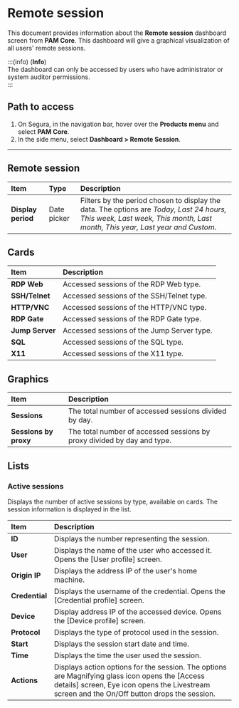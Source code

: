 # Remote session

This document provides information about the **Remote session** dashboard screen from **PAM Core**. This dashboard will give a graphical visualization of all users' remote sessions.

:::(info) (**Info**)  
The dashboard can only be accessed by users who have administrator or system auditor permissions.  
:::

## Path to access

1. On Segura, in the navigation bar, hover over the **Products menu** and select **PAM Core**.  
2. In the side menu, select **Dashboard \> Remote Session**.

---
## Remote session

| **Item** | **Type** | **Description** |
| :---- | :---- | :---- |
| **Display period** | Date picker | Filters by the period chosen to display the data. The options are *Today, Last 24 hours, This week, Last week, This month, Last month, This year, Last year and Custom*. |

## Cards

| **Item** | **Description** |
| :---- | :---- |
| **RDP Web** | Accessed sessions of the RDP Web type. |
| **SSH/Telnet** | Accessed sessions of the SSH/Telnet type. |
| **HTTP/VNC** | Accessed sessions of the HTTP/VNC type. |
| **RDP Gate** | Accessed sessions of the RDP Gate type. |
| **Jump Server** | Accessed sessions of the Jump Server type. |
| **SQL** | Accessed sessions of the SQL type. |
| **X11** | Accessed sessions of the X11 type. |

## Graphics

| **Item** | **Description** |
| :---- | :---- |
| **Sessions** | The total number of accessed sessions divided by day. |
| **Sessions by proxy** | The total number of accessed sessions by proxy divided by day and type. |

## Lists  
### Active sessions  
Displays the number of active sessions by type, available on cards. The session information is displayed in the list.

| **Item** | **Description** |
| :---- | :---- |
| **ID** | Displays the number representing the session. |
| **User** | Displays the name of the user who accessed it. Opens the [User profile] screen. |
| **Origin IP** | Displays the address IP of the user's home machine. |
| **Credential** | Displays the username of the credential. Opens the [Credential profile] screen. |
| **Device** | Display address IP of the accessed device. Opens the [Device profile] screen. |
| **Protocol** | Displays the type of protocol used in the session. |
| **Start** | Displays the session start date and time. |
| **Time** | Displays the time the user used the session. |
| **Actions** | Displays action options for the session. The options are Magnifying glass icon opens the [Access details] screen, Eye icon opens the Livestream screen and the On/Off button drops the session. |